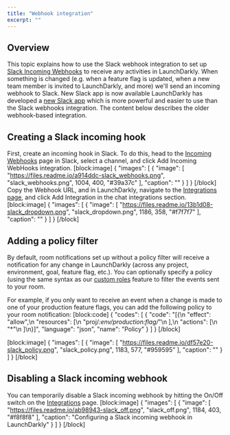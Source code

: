 ```yaml
---
title: "Webhook integration"
excerpt: ""
---
```

## Overview
This topic explains how to use the Slack webhook integration to set up [Slack Incoming Webhooks](https://api.slack.com/incoming-webhooks) to receive any activities in LaunchDarkly. When something is changed (e.g. when a feature flag is updated, when a new team member is invited to LaunchDarkly, and more) we'll send an incoming webhook to Slack.
<Callout intent="info">
  <CalloutTitle>New Slack app is now available</CalloutTitle>
   <CalloutDescription>LaunchDarkly has developed a [new Slack app](./slack-app) which is more powerful and easier to use than the Slack webhooks integration.
The content below describes the older webhook-based integration.

## Creating a Slack incoming hook
First, create an incoming hook in Slack. To do this, head to the [Incoming Webhooks](https://my.slack.com/services/new/incoming-webhook/) page in Slack, select a channel, and click Add Incoming WebHooks integration.
[block:image]
{
  "images": [
    {
      "image": [
        "https://files.readme.io/a914ddc-slack_webhooks.png",
        "slack_webhooks.png",
        1004,
        400,
        "#39a37c"
      ],
      "caption": ""
    }
  ]
}
[/block]
Copy the Webhook URL, and in LaunchDarkly, navigate to the  [Integrations page](https://app.launchdarkly.com/integrations), and click Add Integration in the chat integrations section. 
[block:image]
{
  "images": [
    {
      "image": [
        "https://files.readme.io/13b1d08-slack_dropdown.png",
        "slack_dropdown.png",
        1186,
        358,
        "#f7f7f7"
      ],
      "caption": ""
    }
  ]
}
[/block]

## Adding a policy filter
By default, room notifications set up without a policy filter will receive a notification for any change in LaunchDarkly (across any project, environment, goal, feature flag, etc.). You can optionally specify a policy (using the same syntax as our [custom roles](./custom-roles) feature to filter the events sent to your room.

For example, if you only want to receive an event when a change is made to one of your production feature flags, you can add the following policy to your room notification: 
[block:code]
{
  "codes": [
    {
      "code": "[{\n  \"effect\": \"allow\",\n  \"resources\": [\n    \"proj/*:env/production:flag/*\"\n  ],\n  \"actions\": [\n    \"*\"\n  ]\n}]",
      "language": "json",
      "name": "Policy"
    }
  ]
}
[/block]

[block:image]
{
  "images": [
    {
      "image": [
        "https://files.readme.io/df57e20-slack_policy.png",
        "slack_policy.png",
        1183,
        577,
        "#959595"
      ],
      "caption": ""
    }
  ]
}
[/block]

## Disabling a Slack incoming webhook
You can temporarily disable a Slack incoming webhook by hitting the On/Off switch on the [Integrations](https://app.launchdarkly.com/integrations) page.
[block:image]
{
  "images": [
    {
      "image": [
        "https://files.readme.io/ab98943-slack_off.png",
        "slack_off.png",
        1184,
        403,
        "#f8f8f8"
      ],
      "caption": "Configuring a Slack incoming webhook in LaunchDarkly"
    }
  ]
}
[/block]